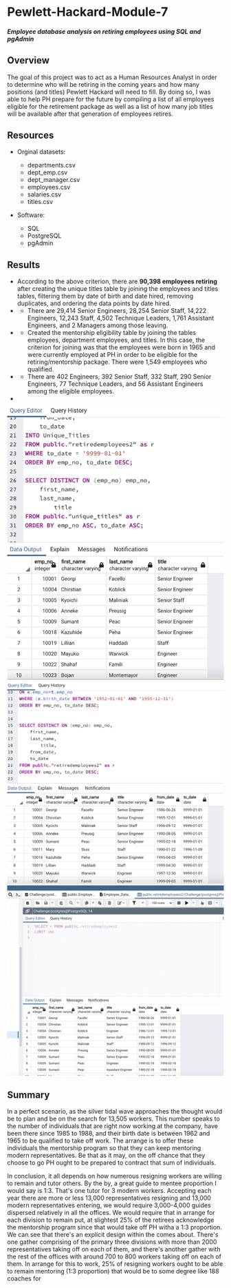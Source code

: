 # Pewlett-Hackard-Module-7


#### *Employee database analysis on retiring employees using SQL and pgAdmin*

## Overview
The goal of this project was to act as a Human Resources Analyst in order to determine who will be retiring in the coming years and how many positions (and titles) Pewlett Hackard will need to fill. By doing so, I was able to help PH prepare for the future by compiling a list of all employees eligible for the retirement package as well as a list of how many job titles will be available after that generation of employees retires.
## Resources
- Orginal datasets:
  - departments.csv
  - dept_emp.csv
  - dept_manager.csv
  - employees.csv
  - salaries.csv
  - titles.csv

- Software:
  - SQL
  - PostgreSQL
  - pgAdmin

## Results
- According to the above criterion, there are **90,398 employees retiring** after creating the unique titles table by joining the employees and titles tables, filtering them by date of birth and date hired, removing duplicates, and ordering the data points by date hired.
- - There are 29,414 Senior Engineers, 28,254 Senior Staff, 14,222 Engineers, 12,243 Staff, 4,502 Technique Leaders, 1,761 Assistant Engineers, and 2 Managers among those leaving.
- - Created the mentorship eligibility table by joining the tables employees, department employees, and titles. In this case, the criterion for joining was that the employees were born in 1965 and were currently employed at PH in order to be eligible for the retiring/mentorship package. There were 1,549 employees who qualified.
- - There are 402 Engineers, 392 Senior Staff, 332 Staff, 290 Senior Engineers, 77 Technique Leaders, and 56 Assistant Engineers among the eligible employees.
- 
![Image](Module7.png?raw=true)
![Image](Module7_2.png?raw=true)
![Image](Module7_3.png?raw=true)


## Summary
In a perfect scenario,  as the silver tidal wave approaches the thought would be to plan and be on the search for 13,505 workers. This number speaks to the number of individuals that are right now working at the company, have been there since 1985 to 1988, and their birth date is between 1962 and 1965 to be qualified to take off work. The arrange is to offer these individuals the mentorship program so that they can keep mentoring modern representatives. Be that as it may, on the off chance that they choose to go PH ought to be prepared to contract that sum of individuals.

In conclusion, it all depends on how numerous resigning workers are willing to remain and tutor others. By the by, a great guide to mentee proportion I would say is 1:3. That's one tutor for 3 modern workers. Accepting each year there are more or less 13,000 representatives resigning and 13,000 modern representatives entering, we would require 3,000-4,000 guides dispersed relatively in all the offices. We would require that in arrange for each division to remain put, at slightest 25% of the retirees acknowledge the mentorship program since that would take off PH witha a 1:3 proportion. We can see that there's an explicit design within the comes about. There's one gather comprising of the primary three divisions with more than 2000 representatives taking off on each of them, and there's another gather with the rest of the offices with around 700 to 800 workers taking off on each of them. In arrange for this to work, 25% of resigning workers ought to be able to remain mentoring (1:3 proportion) that would be to some degree like 188 coaches for
